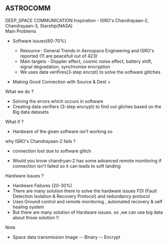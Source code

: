 ##  ASTROCOMM
  
DEEP_SPACE COMMUNICATION
Inspiration - ISRO's Chandrayaan-2, Chandrayaan-3, Starship(NASA)
<br />
Main Problems 
 - Software issues(60-70%)
      + Resource : General Trends in Aerospace Engineering and ISRO's reported (11 are peacefull out of 423)
      + Main targets - Doppler effect, cosmic noise effect, battery shift, signal degradation, synchronise encryption
      + We uses data verifires(3-step encrpt) to solve the software glitches    
 
 - Making Good Connection with Source & Dest
      + 
     

What we do ?
  - Solving the errors which occurs in software
  - Creating data verifiers (3-step encrypt) to find out gliches based on the Big data datasets

What if ?
  - Hardware of the given software isn't working so 

why ISRO's Chandrayaan-2 fails ?
  - connection lost due to software glitch
  + Would you know chandryan-2 has some advanced remote monitoring if connection isn't failed so it can leads to soft landing

Hardware Issues ?
 - Hardware Failures (20-30%)
 - There are many solution there to solve the hardware issues  FDI (Fault Detection Isolation & Recovery Protocol) and redundancy protocol
 - Uses Ground control and remote monitoring , automated recovery & self healing system
 - But there are many solution of Hardware issues. so ,we can use big data about those solution !!

Note 
 - Space data transmission   Image -- Binary -- Encrypt
